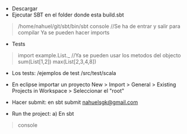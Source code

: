 * Descargar
* Ejecutar SBT en el folder donde esta build.sbt
> /home/nahuel/git/sbt/bin/sbt
> console //Se ha de entrar y salir para compilar
Ya se pueden hacer imports

* Tests
> import example.List._ //Ya se pueden usar los metodos del objecto
> sum(List[1,2])
> max(List[2,3,4,8])
* Los tests: /ejemplos de test
/src/test/scala

* En eclipse importar un proyecto
New > Import > General > Existing Projects in Workspace > Seleccionar el "root"

* Hacer submit: en sbt
submit nahuelsgk@gmail.com 

* Run the project:
a) En sbt 
> console

